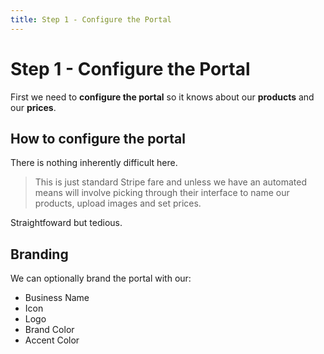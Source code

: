```yaml
---
title: Step 1 - Configure the Portal
---
```


# Step 1 - Configure the Portal

First we need to **configure the portal** so it knows about our **products** and 
our **prices**.

## How to configure the portal

There is nothing inherently difficult here. 

> This is just standard Stripe fare and unless we have an automated means will involve
picking through their interface to name our products, upload images and set
prices. 

Straightfoward but tedious.

## Branding

We can optionally brand the portal with our:

* Business Name
* Icon
* Logo
* Brand Color
* Accent Color

